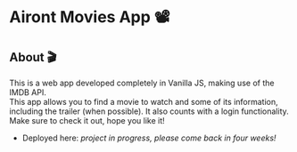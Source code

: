 # Airont Movies App 📽️  
## About 🎬  
This is a web app developed completely in Vanilla JS, making use of the IMDB API.  
This app allows you to find a movie to watch and some of its information, including the trailer (when possible). It also counts with a login functionality.  
Make sure to check it out, hope you like it!   

* Deployed here: *project in progress, please come back in four weeks!*
